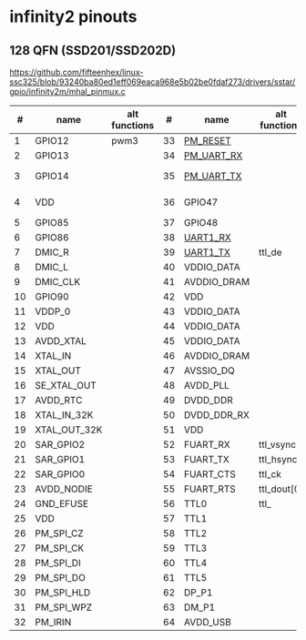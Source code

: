 # infinity2 pinouts

## 128 QFN (SSD201/SSD202D)

https://github.com/fifteenhex/linux-ssc325/blob/93240ba80ed1eff069eaca968e5b02be0fdaf273/drivers/sstar/gpio/infinity2m/mhal_pinmux.c

| #  | name         | alt functions | #  | name                                       | alt functions | #  | name      | alt functions | #   | name                                 | alt functions      |
|----|--------------|---------------|----|--------------------------------------------|---------------|----|-----------|---------------|-----|--------------------------------------|--------------------|
| 1  | GPIO12       | pwm3          | 33 | [PM_RESET](/ip/commonpins.md#pm_reset)     |               | 65 | TTL6      |               | 97  | SD_D2                                |                    |
| 2  | GPIO13       |               | 34 | [PM_UART_RX](/ip/commonpins.md#pm_uart_rx) |               | 66 | TTL7      |               | 98  | VDDP_1                               |                    |
| 3  | GPIO14       |               | 35 | [PM_UART_TX](/ip/commonpins.md#pm_uart_tx) |               | 67 | TTL8      |               | 99  | GPIO0                                | eth1_mdio, i2s_wck |
| 4  | VDD          |               | 36 | GPIO47                                     |               | 68 | TTL9      |               | 100 | GPIO1                                | eth1_mdc, i2s_bck  |
| 5  | GPIO85       |               | 37 | GPIO48                                     |               | 69 | TTL10     |               | 101 | GPIO2                                | i2c1_scl           |
| 6  | GPIO86       |               | 38 | [UART1_RX](/ip/commonpins.md#uart1_rx)     |               | 70 | TTL11     |               | 102 | GPIO3                                | i2c1_sda           |
| 7  | DMIC_R       |               | 39 | [UART1_TX](/ip/commonpins.md#uart1_tx)     | ttl_de        | 71 | TTL12     |               | 103 | [PM_LED0](/ip/commonpins.md#pm_led0) |                    |
| 8  | DMIC_L       |               | 40 | VDDIO_DATA                                 |               | 72 | TTL13     |               | 104 | [PM_LED1](/ip/commonpins.md#pm_led1) |                    |
| 9  | DMIC_CLK     |               | 41 | AVDDIO_DRAM                                |               | 73 | TTL14     |               | 105 | VDD                                  |                    |
| 10 | GPIO90       |               | 42 | VDD                                        |               | 74 | TTL15     |               | 106 | AVDD_ETH                             |                    |
| 11 | VDDP_0       |               | 43 | VDDIO_DATA                                 |               | 75 | AVDD1     |               | 107 | ETH_RN                               |                    |
| 12 | VDD          |               | 44 | VDDIO_DATA                                 |               | 76 | VDDP_1    |               | 108 | ETH_RP                               |                    |
| 13 | AVDD_XTAL    |               | 45 | VDDIO_DATA                                 |               | 77 | VDD       |               | 109 | ETH_TN                               |                    |
| 14 | XTAL_IN      |               | 46 | AVDDIO_DRAM                                |               | 78 | VDD       |               | 110 | ETH_TP                               |                    |
| 15 | XTAL_OUT     |               | 47 | AVSSIO_DQ                                  |               | 79 | TTL16     | mdio?         | 111 | DP_P2                                |                    |
| 16 | SE_XTAL_OUT  |               | 48 | AVDD_PLL                                   |               | 80 | TTL17     | mdc?          | 112 | DM_P2                                |                    |
| 17 | AVDD_RTC     |               | 49 | DVDD_DDR                                   |               | 81 | TTL18     |               | 113 | AVDD_USB                             |                    |
| 18 | XTAL_IN_32K  |               | 50 | DVDD_DDR_RX                                |               | 82 | TTL19     |               | 114 | AVDD_AUD                             |                    |
| 19 | XTAL_OUT_32K |               | 51 | VDD                                        |               | 83 | TTL20     | rmii_rxd0?    | 115 | AUD_LINEOUT_R0                       |                    |
| 20 | SAR_GPIO2    |               | 52 | FUART_RX                                   | ttl_vsync     | 84 | TTL21     | rmii_rxd1?    | 116 | AUD_LINEOUT_L0                       |                    |
| 21 | SAR_GPIO1    |               | 53 | FUART_TX                                   | ttl_hsync     | 85 | TTL22     | rmii_txd0?    | 117 | AUD_MICCM0                           |                    |
| 22 | SAR_GPIO0    |               | 54 | FUART_CTS                                  | ttl_ck        | 86 | TTL23     | rmii_txd1?    | 118 | AUD_MICIN0                           |                    |
| 23 | AVDD_NODIE   |               | 55 | FUART_RTS                                  | ttl_dout[0]   | 87 | TTL24     | rmii_txen?    | 119 | AUD_VRM_DAC                          |                    |
| 24 | GND_EFUSE    |               | 56 | TTL0                                       | ttl_          | 88 | TTL25     |               | 120 | AUD_VAG                              |                    |
| 25 | VDD          |               | 57 | TTL1                                       |               | 89 | TTL26     |               | 121 | GPIO4                                |                    |
| 26 | PM_SPI_CZ    |               | 58 | TTL2                                       |               | 90 | TTL27     |               | 122 | GPIO5                                |                    |
| 27 | PM_SPI_CK    |               | 59 | TTL3                                       |               | 91 | PM_SD_CDZ |               | 123 | GPIO6                                |                    |
| 28 | PM_SPI_DI    |               | 60 | TTL4                                       |               | 92 | SD_D1     |               | 124 | GPIO7                                |                    |
| 29 | PM_SPI_DO    |               | 61 | TTL5                                       |               | 93 | SD_D0     |               | 125 | UART2_RX                             | spi0_mode5         |
| 30 | PM_SPI_HLD   |               | 62 | DP_P1                                      |               | 94 | SD_CLK    |               | 126 | UART2_TX                             | spi0_mode5         |
| 31 | PM_SPI_WPZ   |               | 63 | DM_P1                                      |               | 95 | SD_CMD    |               | 127 | GPIO10                               | spi0_mode5         |
| 32 | PM_IRIN      |               | 64 | AVDD_USB                                   |               | 96 | SD_D3     |               | 128 | GPIO11                               | spi0_mode5         |
